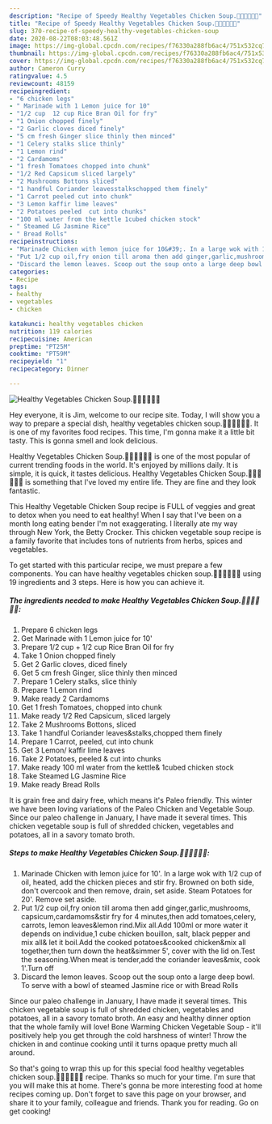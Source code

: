 ```yaml
---
description: "Recipe of Speedy Healthy Vegetables Chicken Soup.🍜🐤🥕🍅🍄🍞"
title: "Recipe of Speedy Healthy Vegetables Chicken Soup.🍜🐤🥕🍅🍄🍞"
slug: 370-recipe-of-speedy-healthy-vegetables-chicken-soup
date: 2020-08-22T08:03:48.561Z
image: https://img-global.cpcdn.com/recipes/f76330a288fb6ac4/751x532cq70/healthy-vegetables-chicken-soup🍜🐤🥕🍅🍄🍞-recipe-main-photo.jpg
thumbnail: https://img-global.cpcdn.com/recipes/f76330a288fb6ac4/751x532cq70/healthy-vegetables-chicken-soup🍜🐤🥕🍅🍄🍞-recipe-main-photo.jpg
cover: https://img-global.cpcdn.com/recipes/f76330a288fb6ac4/751x532cq70/healthy-vegetables-chicken-soup🍜🐤🥕🍅🍄🍞-recipe-main-photo.jpg
author: Cameron Curry
ratingvalue: 4.5
reviewcount: 48159
recipeingredient:
- "6 chicken legs"
- " Marinade with 1 Lemon juice for 10"
- "1/2 cup  12 cup Rice Bran Oil for fry"
- "1 Onion chopped finely"
- "2 Garlic cloves diced finely"
- "5 cm fresh Ginger slice thinly then minced"
- "1 Celery stalks slice thinly"
- "1 Lemon rind"
- "2 Cardamoms"
- "1 fresh Tomatoes chopped into chunk"
- "1/2 Red Capsicum sliced largely"
- "2 Mushrooms Bottons sliced"
- "1 handful Coriander leavesstalkschopped them finely"
- "1 Carrot peeled cut into chunk"
- "3 Lemon kaffir lime leaves"
- "2 Potatoes peeled  cut into chunks"
- "100 ml water from the kettle 1cubed chicken stock"
- " Steamed LG Jasmine Rice"
- " Bread Rolls"
recipeinstructions:
- "Marinade Chicken with lemon juice for 10&#39;. In a large wok with 1/2 cup of oil, heated, add the chicken pieces and stir fry. Browned on both side, don&#39;t overcook and then remove, drain, set aside. Steam Potatoes for 20&#39;. Remove set aside."
- "Put 1/2 cup oil,fry onion till aroma then add ginger,garlic,mushrooms, capsicum,cardamoms&amp;stir fry for 4 minutes,then add tomatoes,celery, carrots, lemon leaves&amp;lemon rind.Mix all.Add 100ml or more water it depends on individue,1 cube chicken bouillon, salt, black pepper and mix all&amp; let it boil.Add the cooked potatoes&amp;cooked chicken&amp;mix all together,then turn down the heat&amp;simmer 5&#39;, cover with the lid on.Test the seasoning.When meat is tender,add the coriander leaves&amp;mix, cook 1&#39;.Turn off"
- "Discard the lemon leaves. Scoop out the soup onto a large deep bowl. To serve with a bowl of steamed Jasmine rice or with Bread Rolls"
categories:
- Recipe
tags:
- healthy
- vegetables
- chicken

katakunci: healthy vegetables chicken 
nutrition: 119 calories
recipecuisine: American
preptime: "PT25M"
cooktime: "PT59M"
recipeyield: "1"
recipecategory: Dinner

---
```



![Healthy Vegetables Chicken Soup.🍜🐤🥕🍅🍄🍞](https://img-global.cpcdn.com/recipes/f76330a288fb6ac4/751x532cq70/healthy-vegetables-chicken-soup🍜🐤🥕🍅🍄🍞-recipe-main-photo.jpg)

Hey everyone, it is Jim, welcome to our recipe site. Today, I will show you a way to prepare a special dish, healthy vegetables chicken soup.🍜🐤🥕🍅🍄🍞. It is one of my favorites food recipes. This time, I'm gonna make it a little bit tasty. This is gonna smell and look delicious.

Healthy Vegetables Chicken Soup.🍜🐤🥕🍅🍄🍞 is one of the most popular of current trending foods in the world. It's enjoyed by millions daily. It is simple, it is quick, it tastes delicious. Healthy Vegetables Chicken Soup.🍜🐤🥕🍅🍄🍞 is something that I've loved my entire life. They are fine and they look fantastic.

This Healthy Vegetable Chicken Soup recipe is FULL of veggies and great to detox when you need to eat healthy! When I say that I&#39;ve been on a month long eating bender I&#39;m not exaggerating. I literally ate my way through New York, the Betty Crocker. This chicken vegetable soup recipe is a family favorite that includes tons of nutrients from herbs, spices and vegetables.


To get started with this particular recipe, we must prepare a few components. You can have healthy vegetables chicken soup.🍜🐤🥕🍅🍄🍞 using 19 ingredients and 3 steps. Here is how you can achieve it.

<!--inarticleads1-->

##### The ingredients needed to make Healthy Vegetables Chicken Soup.🍜🐤🥕🍅🍄🍞:

1. Prepare 6 chicken legs
1. Get  Marinade with 1 Lemon juice for 10&#39;
1. Prepare 1/2 cup + 1/2 cup Rice Bran Oil for fry
1. Take 1 Onion chopped finely
1. Get 2 Garlic cloves, diced finely
1. Get 5 cm fresh Ginger, slice thinly then minced
1. Prepare 1 Celery stalks, slice thinly
1. Prepare 1 Lemon rind
1. Make ready 2 Cardamoms
1. Get 1 fresh Tomatoes, chopped into chunk
1. Make ready 1/2 Red Capsicum, sliced largely
1. Take 2 Mushrooms Bottons, sliced
1. Take 1 handful Coriander leaves&amp;stalks,chopped them finely
1. Prepare 1 Carrot, peeled, cut into chunk
1. Get 3 Lemon/ kaffir lime leaves
1. Take 2 Potatoes, peeled &amp; cut into chunks
1. Make ready 100 ml water from the kettle&amp; 1cubed chicken stock
1. Take  Steamed LG Jasmine Rice
1. Make ready  Bread Rolls


It is grain free and dairy free, which means it&#39;s Paleo friendly. This winter we have been loving variations of the Paleo Chicken and Vegetable Soup. Since our paleo challenge in January, I have made it several times. This chicken vegetable soup is full of shredded chicken, vegetables and potatoes, all in a savory tomato broth. 

<!--inarticleads2-->

##### Steps to make Healthy Vegetables Chicken Soup.🍜🐤🥕🍅🍄🍞:

1. Marinade Chicken with lemon juice for 10&#39;. In a large wok with 1/2 cup of oil, heated, add the chicken pieces and stir fry. Browned on both side, don&#39;t overcook and then remove, drain, set aside. Steam Potatoes for 20&#39;. Remove set aside.
1. Put 1/2 cup oil,fry onion till aroma then add ginger,garlic,mushrooms, capsicum,cardamoms&amp;stir fry for 4 minutes,then add tomatoes,celery, carrots, lemon leaves&amp;lemon rind.Mix all.Add 100ml or more water it depends on individue,1 cube chicken bouillon, salt, black pepper and mix all&amp; let it boil.Add the cooked potatoes&amp;cooked chicken&amp;mix all together,then turn down the heat&amp;simmer 5&#39;, cover with the lid on.Test the seasoning.When meat is tender,add the coriander leaves&amp;mix, cook 1&#39;.Turn off
1. Discard the lemon leaves. Scoop out the soup onto a large deep bowl. To serve with a bowl of steamed Jasmine rice or with Bread Rolls


Since our paleo challenge in January, I have made it several times. This chicken vegetable soup is full of shredded chicken, vegetables and potatoes, all in a savory tomato broth. An easy and healthy dinner option that the whole family will love! Bone Warming Chicken Vegetable Soup - it&#39;ll positively help you get through the cold harshness of winter! Throw the chicken in and continue cooking until it turns opaque pretty much all around. 

So that's going to wrap this up for this special food healthy vegetables chicken soup.🍜🐤🥕🍅🍄🍞 recipe. Thanks so much for your time. I'm sure that you will make this at home. There's gonna be more interesting food at home recipes coming up. Don't forget to save this page on your browser, and share it to your family, colleague and friends. Thank you for reading. Go on get cooking!
